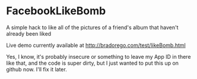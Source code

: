 FacebookLikeBomb
================

A simple hack to like all of the pictures of a friend's album that haven't already been liked

Live demo currently available at http://bradorego.com/test/likeBomb.html

Yes, I know, it's probably insecure or something to leave my App ID in there like that, and the code is super dirty, but I just wanted to put this up on github now. I'll fix it later.